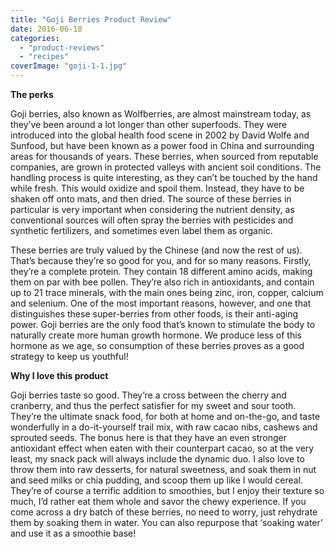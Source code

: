 ```yaml
---
title: "Goji Berries Product Review"
date: 2016-06-18
categories: 
  - "product-reviews"
  - "recipes"
coverImage: "goji-1-1.jpg"
---
```


**The perks**

Goji berries, also known as Wolfberries, are almost mainstream today, as they’ve been around a lot longer than other superfoods. They were introduced into the global health food scene in 2002 by David Wolfe and Sunfood, but have been known as a power food in China and surrounding areas for thousands of years. These berries, when sourced from reputable companies, are grown in protected valleys with ancient soil conditions. The handling process is quite interesting, as they can’t be touched by the hand while fresh. This would oxidize and spoil them. Instead, they have to be shaken off onto mats, and then dried. The source of these berries in particular is very important when considering the nutrient density, as conventional sources will often spray the berries with pesticides and synthetic fertilizers, and sometimes even label them as organic.

These berries are truly valued by the Chinese (and now the rest of us). That’s because they’re so good for you, and for so many reasons. Firstly, they’re a complete protein. They contain 18 different amino acids, making them on par with bee pollen. They’re also rich in antioxidants, and contain up to 21 trace minerals, with the main ones being zinc, iron, copper, calcium and selenium. One of the most important reasons, however, and one that distinguishes these super-berries from other foods, is their anti-aging power. Goji berries are the only food that’s known to stimulate the body to naturally create more human growth hormone. We produce less of this hormone as we age, so consumption of these berries proves as a good strategy to keep us youthful!

**Why I love this product**

Goji berries taste so good. They’re a cross between the cherry and cranberry, and thus the perfect satisfier for my sweet and sour tooth. They’re the ultimate snack food, for both at home and on-the-go, and taste wonderfully in a do-it-yourself trail mix, with raw cacao nibs, cashews and sprouted seeds. The bonus here is that they have an even stronger antioxidant effect when eaten with their counterpart cacao, so at the very least, my snack pack will always include the dynamic duo. I also love to throw them into raw desserts, for natural sweetness, and soak them in nut and seed milks or chia pudding, and scoop them up like I would cereal. They’re of course a terrific addition to smoothies, but I enjoy their texture so much, I’d rather eat them whole and savor the chewy experience. If you come across a dry batch of these berries, no need to worry, just rehydrate them by soaking them in water. You can also repurpose that ‘soaking water’ and use it as a smoothie base!
